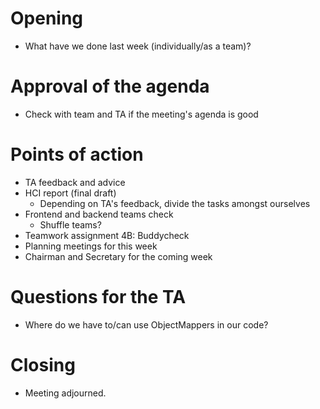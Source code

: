 # Opening

- What have we done last week (individually/as a team)?

# Approval of the agenda

- Check with team and TA if the meeting's agenda is good

# Points of action

- TA feedback and advice
- HCI report (final draft)
    - Depending on TA's feedback, divide the tasks amongst ourselves
- Frontend and backend teams check
    - Shuffle teams?
- Teamwork assignment 4B: Buddycheck
- Planning meetings for this week
- Chairman and Secretary for the coming week

# Questions for the TA

- Where do we have to/can use ObjectMappers in our code?

# Closing

- Meeting adjourned.